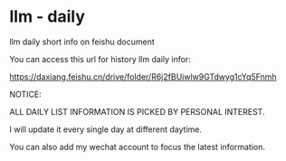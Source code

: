 # llm - daily
llm daily short info on feishu document

You can access this url for history llm daily infor:

https://daxiang.feishu.cn/drive/folder/R6j2fBUiwlw9GTdwyg1cYq5Fnmh

NOTICE:

ALL DAILY LIST INFORMATION IS PICKED BY PERSONAL INTEREST.

I will update it every single day at different daytime.

You can also add my wechat account to focus the latest information. 


